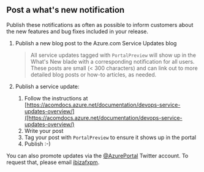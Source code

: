 ## Post a what's new notification

Publish these notifications as often as possible to inform customers about the new features and bug fixes included in your release. 

1.  Publish a new blog post to the Azure.com Service Updates blog

    > All service updates tagged with `PortalPreview` will show up in the What's New blade with a corresponding notification for all users. These posts are small (< 300 characters) and can link out to more detailed blog posts or how-to articles, as needed.

1. Publish a service update:

    1. Follow the instructions at [https://acomdocs.azure.net/documentation/devops-service-updates-overview/]([https://acomdocs.azure.net/documentation/devops-service-updates-overview/)
    1. Write your post
    1. Tag your post with `PortalPreview` to ensure it shows up in the portal
    1. Publish :-)

You can also promote updates via the [@AzurePortal](http://twitter.com/azureportal) Twitter account. To request that, please email [ibizafxpm](mailto:ibizafxpm@microsoft.com).
